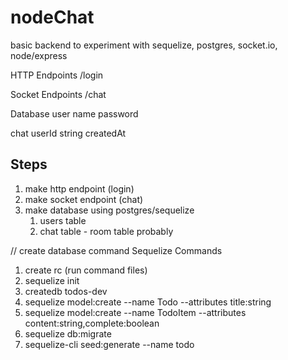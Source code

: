 # nodeChat
basic backend to experiment with sequelize, postgres, socket.io, node/express


HTTP Endpoints
/login


Socket Endpoints
/chat


Database
user
  name password

chat
  userId string createdAt

## Steps

1. make http endpoint (login)
2. make socket endpoint (chat)
3. make database using postgres/sequelize
   1. users table
   2. chat table - room table probably


// create database command
Sequelize Commands
1. create rc (run command files)
2. sequelize init
3. createdb todos-dev
4. sequelize model:create --name Todo --attributes title:string
5. sequelize model:create --name TodoItem --attributes content:string,complete:boolean
6. sequelize db:migrate
7. sequelize-cli seed:generate --name todo
